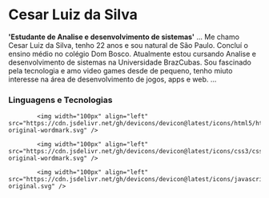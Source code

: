 # Cesar Luiz da Silva
**'Estudante de Analise e desenvolvimento de sistemas'**
...
Me chamo Cesar Luiz da Silva, tenho 22 anos e sou natural de São Paulo. Concluí o ensino médio no colégio Dom Bosco. Atualmente estou cursando Analise e desenvolvimento de sistemas na Universidade BrazCubas. Sou fascinado pela tecnologia e amo video games desde de pequeno, tenho miuto interesse na área de desenvolvimento de jogos, apps e web.
...
### Linguagens e Tecnologias

            <img width="100px" align="left" src="https://cdn.jsdelivr.net/gh/devicons/devicon@latest/icons/html5/html5-original-wordmark.svg" />
            
            <img width="100px" align="left" src="https://cdn.jsdelivr.net/gh/devicons/devicon@latest/icons/css3/css3-original-wordmark.svg" />
            
            <img width="100px" align="left" src="https://cdn.jsdelivr.net/gh/devicons/devicon@latest/icons/javascript/javascript-original.svg" />
          
          
          
<!---
Luizcs-lab/Luizcs-lab is a ✨ special ✨ repository because its `README.md` (this file) appears on your GitHub profile.
You can click the Preview link to take a look at your changes.
--->
